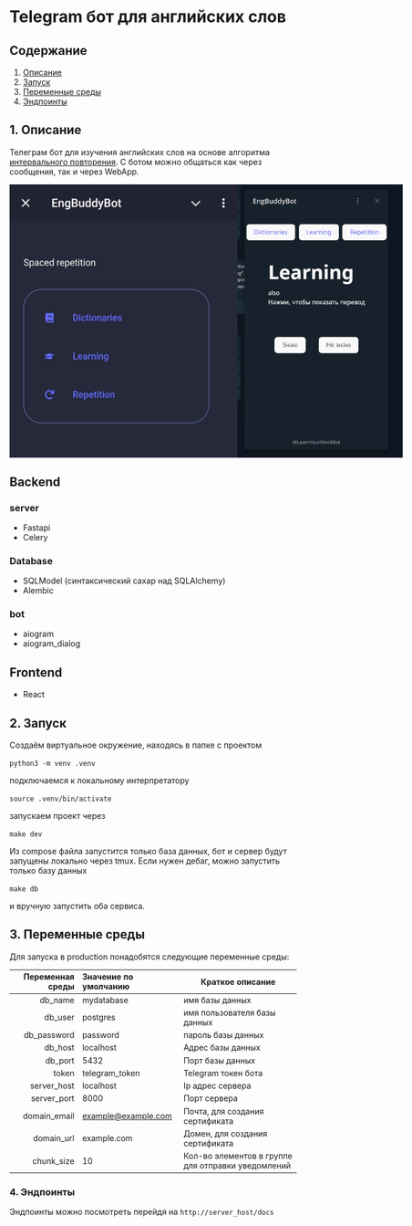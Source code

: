 # Telegram бот для английских слов


## Содержание

1. [Описание](#1-Веб-сервер)
2. [Запуск](#2-Запуск)
3. [Переменные среды](#3-Переменные-среды)
4. [Эндпоинты](#4-Эндпоинты)


## 1. Описание

Телеграм бот для изучения английских слов на основе алгоритма [интервального повторения](https://ru.wikipedia.org/wiki/%D0%98%D0%BD%D1%82%D0%B5%D1%80%D0%B2%D0%B0%D0%BB%D1%8C%D0%BD%D1%8B%D0%B5_%D0%BF%D0%BE%D0%B2%D1%82%D0%BE%D1%80%D0%B5%D0%BD%D0%B8%D1%8F). 
С ботом можно общаться как через сообщения, так и через WebApp.


<div style="display: flex; flex-direction: row;">
    <img src="screenshots/menu_preview.png" alt="drawing" width="400px;"/>
    <img src="screenshots/learning.png" alt="drawing" width="290px;"/>
</div>


## Backend
### server
- Fastapi
- Celery

### Database
- SQLModel (синтаксический сахар над SQLAlchemy)  
- Alembic

### bot
- aiogram
- aiogram_dialog

## Frontend
- React 

## 2. Запуск

Создаём виртуальное окружение, находясь в папке с проектом 

`python3 -m venv .venv`

подключаемся к локальному интерпретатору

`source .venv/bin/activate`

запускаем проект через 

`make dev`

Из compose файла запустится только база данных, бот и сервер будут запущены 
локально через tmux. Если нужен дебаг, можно запустить только базу данных

`make db`

и вручную запустить оба сервиса.

## 3. Переменные среды

Для запуска в production понадобятся следующие переменные среды:

| Переменная среды | Значение по умолчанию | Краткое описание                                   |
|-----------------:|:----------------------|----------------------------------------------------|
|          db_name | mydatabase            | имя базы данных                                    |
|          db_user | postgres              | имя пользователя базы данных                       |
|      db_password | password              | пароль базы данных                                 |
|          db_host | localhost             | Адрес базы данных                                  |
|          db_port | 5432                  | Порт базы данных                                   |
|            token | telegram_token        | Telegram токен бота                                |
|      server_host | localhost             | Ip адрес сервера                                   |
|      server_port | 8000                  | Порт сервера                                       |
|     domain_email | example@example.com   | Почта, для создания сертификата                    |
|       domain_url | example.com           | Домен, для создания сертификата                    |
|       chunk_size | 10                    | Кол-во элементов в группе для отправки уведомлений |


### 4. Эндпоинты

Эндпоинты можно посмотреть перейдя на `http://server_host/docs`